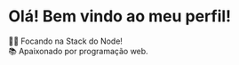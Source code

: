 # Olá! Bem vindo ao meu perfil!
👨‍💻 Focando na Stack do Node! <br/>
📚 Apaixonado por programação web.
